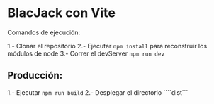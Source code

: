 # BlacJack con Vite

Comandos de ejecución:

1.- Clonar el repositorio
2.- Ejecutar ```npm install``` para reconstruir los módulos de node
3.- Correr el devServer ```npm run dev```

## Producción:

1.- Ejecutar ```npm run build```
2.- Desplegar el directorio ````dist```